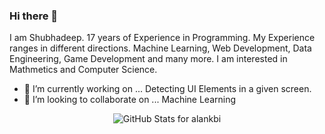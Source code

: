 ### Hi there 👋

I am Shubhadeep. 17 years of Experience in Programming. My Experience ranges in different directions. Machine Learning, Web Development, Data Engineering, Game Development and many more. I am interested in Mathmetics and Computer Science. 

- 🔭 I’m currently working on ... Detecting UI Elements in a given screen.
- 👯 I’m looking to collaborate on ... Machine Learning

<p align="center">
  <img alt="GitHub Stats for alankbi" src="https://github-readme-stats.vercel.app/api?username=rcshubhadeep&count_private=true&show_icons=true&include_all_commits=true" />
</p>

<!--
**rcshubhadeep/rcshubhadeep** is a ✨ _special_ ✨ repository because its `README.md` (this file) appears on your GitHub profile.

Here are some ideas to get you started:

- 🔭 I’m currently working on ... Detecting UI Elements in a given screen.
- 🌱 I’m currently learning ... Rust
- 👯 I’m looking to collaborate on ... Machine Learning
- 🤔 I’m looking for help with ...
- 💬 Ask me about ... 
- 📫 How to reach me: ...
- 😄 Pronouns: ...
- ⚡ Fun fact: ...
-->
